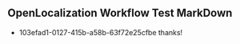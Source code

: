## OpenLocalization Workflow Test MarkDown
* 103efad1-0127-415b-a58b-63f72e25cfbe thanks!

<!--HONumber=Aug16_HO1-->


